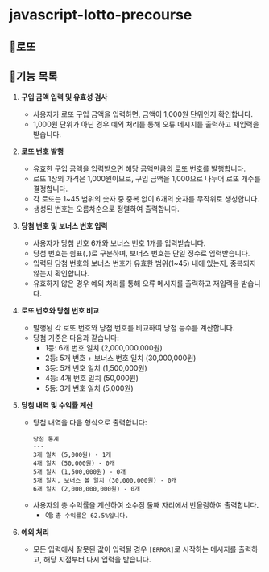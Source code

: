 # javascript-lotto-precourse

## 🚀로또

## 📝기능 목록

1. **구입 금액 입력 및 유효성 검사**

   - 사용자가 로또 구입 금액을 입력하면, 금액이 1,000원 단위인지 확인합니다.
   - 1,000원 단위가 아닌 경우 예외 처리를 통해 오류 메시지를 출력하고 재입력을 받습니다.

2. **로또 번호 발행**

   - 유효한 구입 금액을 입력받으면 해당 금액만큼의 로또 번호를 발행합니다.
   - 로또 1장의 가격은 1,000원이므로, 구입 금액을 1,000으로 나누어 로또 개수를 결정합니다.
   - 각 로또는 1~45 범위의 숫자 중 중복 없이 6개의 숫자를 무작위로 생성합니다.
   - 생성된 번호는 오름차순으로 정렬하여 출력합니다.

3. **당첨 번호 및 보너스 번호 입력**

   - 사용자가 당첨 번호 6개와 보너스 번호 1개를 입력받습니다.
   - 당첨 번호는 쉼표(`,`)로 구분하며, 보너스 번호는 단일 정수로 입력받습니다.
   - 입력된 당첨 번호와 보너스 번호가 유효한 범위(1~45) 내에 있는지, 중복되지 않는지 확인합니다.
   - 유효하지 않은 경우 예외 처리를 통해 오류 메시지를 출력하고 재입력을 받습니다.

4. **로또 번호와 당첨 번호 비교**

   - 발행된 각 로또 번호와 당첨 번호를 비교하여 당첨 등수를 계산합니다.
   - 당첨 기준은 다음과 같습니다:
     - 1등: 6개 번호 일치 (2,000,000,000원)
     - 2등: 5개 번호 + 보너스 번호 일치 (30,000,000원)
     - 3등: 5개 번호 일치 (1,500,000원)
     - 4등: 4개 번호 일치 (50,000원)
     - 5등: 3개 번호 일치 (5,000원)

5. **당첨 내역 및 수익률 계산**

   - 당첨 내역을 다음 형식으로 출력합니다:
     ```
     당첨 통계
     ---
     3개 일치 (5,000원) - 1개
     4개 일치 (50,000원) - 0개
     5개 일치 (1,500,000원) - 0개
     5개 일치, 보너스 볼 일치 (30,000,000원) - 0개
     6개 일치 (2,000,000,000원) - 0개
     ```
   - 사용자의 총 수익률을 계산하여 소수점 둘째 자리에서 반올림하여 출력합니다.
     - 예: `총 수익률은 62.5%입니다.`

6. **예외 처리**
   - 모든 입력에서 잘못된 값이 입력될 경우 `[ERROR]`로 시작하는 메시지를 출력하고, 해당 지점부터 다시 입력을 받습니다.

